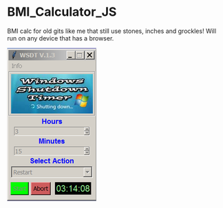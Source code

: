 # BMI_Calculator_JS
BMI calc for old gits like me that still use stones, inches and grockles! 
Will run on any device that has a browser.

![Alt Text](https://github.com/Steve-Shambles/windows-shutdown-timer/blob/main/wsdt-v1-3_screenshot.png)
